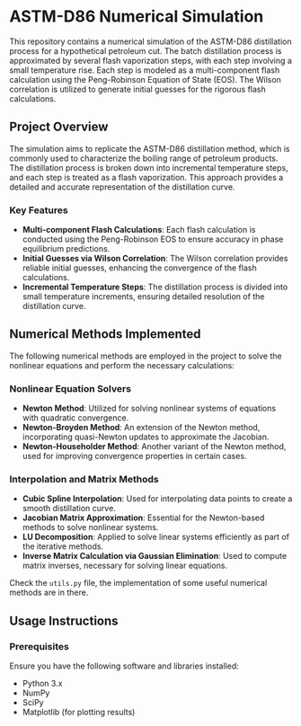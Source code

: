 # ASTM-D86 Numerical Simulation

This repository contains a numerical simulation of the ASTM-D86 distillation process for a hypothetical petroleum cut. The batch distillation process is approximated by several flash vaporization steps, with each step involving a small temperature rise. Each step is modeled as a multi-component flash calculation using the Peng-Robinson Equation of State (EOS). The Wilson correlation is utilized to generate initial guesses for the rigorous flash calculations.

## Project Overview

The simulation aims to replicate the ASTM-D86 distillation method, which is commonly used to characterize the boiling range of petroleum products. The distillation process is broken down into incremental temperature steps, and each step is treated as a flash vaporization. This approach provides a detailed and accurate representation of the distillation curve.

### Key Features
- **Multi-component Flash Calculations**: Each flash calculation is conducted using the Peng-Robinson EOS to ensure accuracy in phase equilibrium predictions.
- **Initial Guesses via Wilson Correlation**: The Wilson correlation provides reliable initial guesses, enhancing the convergence of the flash calculations.
- **Incremental Temperature Steps**: The distillation process is divided into small temperature increments, ensuring detailed resolution of the distillation curve.

## Numerical Methods Implemented

The following numerical methods are employed in the project to solve the nonlinear equations and perform the necessary calculations:

### Nonlinear Equation Solvers
- **Newton Method**: Utilized for solving nonlinear systems of equations with quadratic convergence.
- **Newton-Broyden Method**: An extension of the Newton method, incorporating quasi-Newton updates to approximate the Jacobian.
- **Newton-Householder Method**: Another variant of the Newton method, used for improving convergence properties in certain cases.

### Interpolation and Matrix Methods
- **Cubic Spline Interpolation**: Used for interpolating data points to create a smooth distillation curve.
- **Jacobian Matrix Approximation**: Essential for the Newton-based methods to solve nonlinear systems.
- **LU Decomposition**: Applied to solve linear systems efficiently as part of the iterative methods.
- **Inverse Matrix Calculation via Gaussian Elimination**: Used to compute matrix inverses, necessary for solving linear equations.

Check the `utils.py` file, the implementation of some useful numerical methods are in there.

## Usage Instructions

### Prerequisites
Ensure you have the following software and libraries installed:
- Python 3.x
- NumPy
- SciPy
- Matplotlib (for plotting results)
